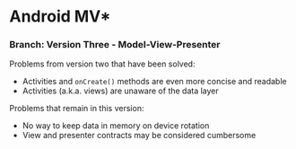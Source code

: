 # Android MV*

### Branch: Version Three - Model-View-Presenter

Problems from version two that have been solved:
* Activities and `onCreate()` methods are even more concise and readable
* Activities (a.k.a. views) are unaware of the data layer

Problems that remain in this version:
* No way to keep data in memory on device rotation
* View and presenter contracts may be considered cumbersome
